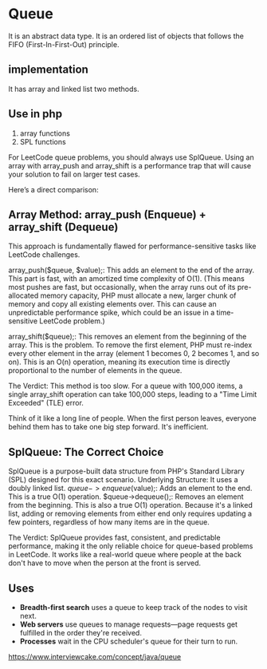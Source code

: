 # Queue

It is an abstract data type. It is an ordered list of objects that follows the FIFO (First-In-First-Out) principle.

## implementation

It has array and linked list two methods.

## Use in php

1. array functions 
2. SPL functions

For LeetCode queue problems, you should always use SplQueue. Using an array with array_push and array_shift is a performance trap that will cause your solution to fail on larger test cases.

Here’s a direct comparison:

## Array Method: array_push (Enqueue) + array_shift (Dequeue)

This approach is fundamentally flawed for performance-sensitive tasks like LeetCode challenges.

array_push($queue, $value);: This adds an element to the end of the array. This part is fast, with an amortized time complexity of O(1). (This means most pushes are fast, but occasionally, when the array runs out of its pre-allocated memory capacity, PHP must allocate a new, larger chunk of memory and copy all existing elements over. This can cause an unpredictable performance spike, which could be an issue in a time-sensitive LeetCode problem.)

array_shift($queue);: This removes an element from the beginning of the array. This is the problem. To remove the first element, PHP must re-index every other element in the array (element 1 becomes 0, 2 becomes 1, and so on). This is an O(n) operation, meaning its execution time is directly proportional to the number of elements in the queue.

The Verdict: This method is too slow. For a queue with 100,000 items, a single array_shift operation can take 100,000 steps, leading to a "Time Limit Exceeded" (TLE) error.

Think of it like a long line of people. When the first person leaves, everyone behind them has to take one big step forward. It's inefficient.

## SplQueue: The Correct Choice

SplQueue is a purpose-built data structure from PHP's Standard Library (SPL) designed for this exact scenario.
Underlying Structure: It uses a doubly linked list.
$queue->enqueue($value);: Adds an element to the end. This is a true O(1) operation.
$queue->dequeue();: Removes an element from the beginning. This is also a true O(1) operation.
Because it's a linked list, adding or removing elements from either end only requires updating a few pointers, regardless of how many items are in the queue.

The Verdict: SplQueue provides fast, consistent, and predictable performance, making it the only reliable choice for queue-based problems in LeetCode.  It works like a real-world queue where people at the back don't have to move when the person at the front is served.

## Uses

- **Breadth-first search** uses a queue to keep track of the nodes to visit next.
- **Web servers** use queues to manage requests—page requests get fulfilled in the order they're received.
- **Processes** wait in the CPU scheduler's queue for their turn to run.

https://www.interviewcake.com/concept/java/queue  


